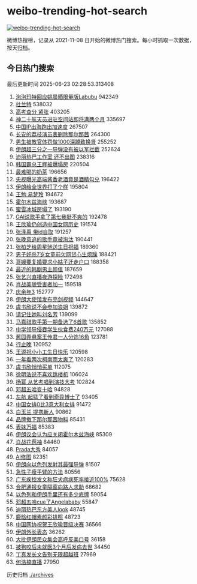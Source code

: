 # weibo-trending-hot-search

[![weibo-trending-hot-search](https://github.com/ameizi/weibo-trending-hot-search/actions/workflows/ci.yml/badge.svg)](https://github.com/ameizi/weibo-trending-hot-search/actions/workflows/ci.yml)

微博热搜榜，记录从 2021-11-08 日开始的微博热门搜索。每小时抓取一次数据，按天[归档](./archives)。

## 今日热门搜索

<!-- BEGIN --> 
最后更新时间 2025-06-23 02:28:53.313408 
1. [泡泡玛特回应姚晨晒限量版Labubu](https://s.weibo.com/weibo?q=%23%E6%B3%A1%E6%B3%A1%E7%8E%9B%E7%89%B9%E5%9B%9E%E5%BA%94%E5%A7%9A%E6%99%A8%E6%99%92%E9%99%90%E9%87%8F%E7%89%88Labubu%23&t=31&band_rank=1&Refer=top) 942349
1. [杜兰特](https://s.weibo.com/weibo?q=%E6%9D%9C%E5%85%B0%E7%89%B9&t=31&band_rank=1&Refer=top) 538032
1. [高考查分 紧张](https://s.weibo.com/weibo?q=%E9%AB%98%E8%80%83%E6%9F%A5%E5%88%86%20%E7%B4%A7%E5%BC%A0&t=31&band_rank=2&Refer=top) 403205
1. [神二十航天员进驻空间站即将满两个月](https://s.weibo.com/weibo?q=%23%E7%A5%9E%E4%BA%8C%E5%8D%81%E8%88%AA%E5%A4%A9%E5%91%98%E8%BF%9B%E9%A9%BB%E7%A9%BA%E9%97%B4%E7%AB%99%E5%8D%B3%E5%B0%86%E6%BB%A1%E4%B8%A4%E4%B8%AA%E6%9C%88%23&t=31&band_rank=3&Refer=top) 335697
1. [中国IP出海跑出加速度](https://s.weibo.com/weibo?q=%23%E4%B8%AD%E5%9B%BDIP%E5%87%BA%E6%B5%B7%E8%B7%91%E5%87%BA%E5%8A%A0%E9%80%9F%E5%BA%A6%23&t=31&band_rank=3&Refer=top) 267507
1. [长安的荔枝演员表删除那尔那茜](https://s.weibo.com/weibo?q=%23%E9%95%BF%E5%AE%89%E7%9A%84%E8%8D%94%E6%9E%9D%E6%BC%94%E5%91%98%E8%A1%A8%E5%88%A0%E9%99%A4%E9%82%A3%E5%B0%94%E9%82%A3%E8%8C%9C%23&t=31&band_rank=4&Refer=top) 264300
1. [男生被教官体罚做1000深蹲致换肾](https://s.weibo.com/weibo?q=%23%E7%94%B7%E7%94%9F%E8%A2%AB%E6%95%99%E5%AE%98%E4%BD%93%E7%BD%9A%E5%81%9A1000%E6%B7%B1%E8%B9%B2%E8%87%B4%E6%8D%A2%E8%82%BE%23&t=31&band_rank=5&Refer=top) 255252
1. [伊朗超三分之一导弹没有被以军拦截](https://s.weibo.com/weibo?q=%23%E4%BC%8A%E6%9C%97%E8%B6%85%E4%B8%89%E5%88%86%E4%B9%8B%E4%B8%80%E5%AF%BC%E5%BC%B9%E6%B2%A1%E6%9C%89%E8%A2%AB%E4%BB%A5%E5%86%9B%E6%8B%A6%E6%88%AA%23&t=31&band_rank=6&Refer=top) 252624
1. [迪丽热巴工作室 还不出图](https://s.weibo.com/weibo?q=%E8%BF%AA%E4%B8%BD%E7%83%AD%E5%B7%B4%E5%B7%A5%E4%BD%9C%E5%AE%A4%20%E8%BF%98%E4%B8%8D%E5%87%BA%E5%9B%BE&t=31&band_rank=7&Refer=top) 238316
1. [韩国霸总王辉被爆塌房](https://s.weibo.com/weibo?q=%23%E9%9F%A9%E5%9B%BD%E9%9C%B8%E6%80%BB%E7%8E%8B%E8%BE%89%E8%A2%AB%E7%88%86%E5%A1%8C%E6%88%BF%23&t=31&band_rank=8&Refer=top) 220504
1. [最难喝的奶茶](https://s.weibo.com/weibo?q=%E6%9C%80%E9%9A%BE%E5%96%9D%E7%9A%84%E5%A5%B6%E8%8C%B6&t=31&band_rank=9&Refer=top) 196656
1. [央视曝光高端酱香老酒竟是酒精勾兑](https://s.weibo.com/weibo?q=%23%E5%A4%AE%E8%A7%86%E6%9B%9D%E5%85%89%E9%AB%98%E7%AB%AF%E9%85%B1%E9%A6%99%E8%80%81%E9%85%92%E7%AB%9F%E6%98%AF%E9%85%92%E7%B2%BE%E5%8B%BE%E5%85%91%23&t=31&band_rank=10&Refer=top) 196422
1. [伊朗给全世界打了个样](https://s.weibo.com/weibo?q=%E4%BC%8A%E6%9C%97%E7%BB%99%E5%85%A8%E4%B8%96%E7%95%8C%E6%89%93%E4%BA%86%E4%B8%AA%E6%A0%B7&t=31&band_rank=11&Refer=top) 195804
1. [王勉 易梦玲](https://s.weibo.com/weibo?q=%E7%8E%8B%E5%8B%89%20%E6%98%93%E6%A2%A6%E7%8E%B2&t=31&band_rank=12&Refer=top) 194672
1. [霍尔木兹海峡](https://s.weibo.com/weibo?q=%E9%9C%8D%E5%B0%94%E6%9C%A8%E5%85%B9%E6%B5%B7%E5%B3%A1&t=31&band_rank=13&Refer=top) 193687
1. [蜜雪冰城房塌了](https://s.weibo.com/weibo?q=%E8%9C%9C%E9%9B%AA%E5%86%B0%E5%9F%8E%E6%88%BF%E5%A1%8C%E4%BA%86&t=31&band_rank=14&Refer=top) 193190
1. [GAI说歌手拿了第七我挺不爽的](https://s.weibo.com/weibo?q=GAI%E8%AF%B4%E6%AD%8C%E6%89%8B%E6%8B%BF%E4%BA%86%E7%AC%AC%E4%B8%83%E6%88%91%E6%8C%BA%E4%B8%8D%E7%88%BD%E7%9A%84&t=31&band_rank=15&Refer=top) 192478
1. [王欣瑜仍创造中国女网历史](https://s.weibo.com/weibo?q=%23%E7%8E%8B%E6%AC%A3%E7%91%9C%E4%BB%8D%E5%88%9B%E9%80%A0%E4%B8%AD%E5%9B%BD%E5%A5%B3%E7%BD%91%E5%8E%86%E5%8F%B2%23&t=31&band_rank=17&Refer=top) 191574
1. [张泽禹 带id自取](https://s.weibo.com/weibo?q=%E5%BC%A0%E6%B3%BD%E7%A6%B9%20%E5%B8%A6id%E8%87%AA%E5%8F%96&t=31&band_rank=16&Refer=top) 191257
1. [张晚意追的歌手竟被淘汰](https://s.weibo.com/weibo?q=%E5%BC%A0%E6%99%9A%E6%84%8F%E8%BF%BD%E7%9A%84%E6%AD%8C%E6%89%8B%E7%AB%9F%E8%A2%AB%E6%B7%98%E6%B1%B0&t=31&band_rank=18&Refer=top) 190441
1. [张柏芝给周星驰送生日祝福](https://s.weibo.com/weibo?q=%E5%BC%A0%E6%9F%8F%E8%8A%9D%E7%BB%99%E5%91%A8%E6%98%9F%E9%A9%B0%E9%80%81%E7%94%9F%E6%97%A5%E7%A5%9D%E7%A6%8F&t=31&band_rank=19&Refer=top) 189360
1. [男子奸杀7岁女童前欠网贷心生烦躁](https://s.weibo.com/weibo?q=%23%E7%94%B7%E5%AD%90%E5%A5%B8%E6%9D%807%E5%B2%81%E5%A5%B3%E7%AB%A5%E5%89%8D%E6%AC%A0%E7%BD%91%E8%B4%B7%E5%BF%83%E7%94%9F%E7%83%A6%E8%BA%81%23&t=31&band_rank=20&Refer=top) 188421
1. [哥嫂要复婚要求小姑子迁走户口](https://s.weibo.com/weibo?q=%23%E5%93%A5%E5%AB%82%E8%A6%81%E5%A4%8D%E5%A9%9A%E8%A6%81%E6%B1%82%E5%B0%8F%E5%A7%91%E5%AD%90%E8%BF%81%E8%B5%B0%E6%88%B7%E5%8F%A3%23&t=31&band_rank=21&Refer=top) 188358
1. [最近的韩剧男主颜值](https://s.weibo.com/weibo?q=%23%E6%9C%80%E8%BF%91%E7%9A%84%E9%9F%A9%E5%89%A7%E7%94%B7%E4%B8%BB%E9%A2%9C%E5%80%BC%23&t=31&band_rank=22&Refer=top) 187659
1. [张艺兴直播夜游探险](https://s.weibo.com/weibo?q=%E5%BC%A0%E8%89%BA%E5%85%B4%E7%9B%B4%E6%92%AD%E5%A4%9C%E6%B8%B8%E6%8E%A2%E9%99%A9&t=31&band_rank=23&Refer=top) 172498
1. [肖战美貌受害者加一](https://s.weibo.com/weibo?q=%E8%82%96%E6%88%98%E7%BE%8E%E8%B2%8C%E5%8F%97%E5%AE%B3%E8%80%85%E5%8A%A0%E4%B8%80&t=31&band_rank=24&Refer=top) 159518
1. [庆余年3](https://s.weibo.com/weibo?q=%E5%BA%86%E4%BD%99%E5%B9%B43&t=31&band_rank=25&Refer=top) 152777
1. [伊朗大使馆发布亮剑视频](https://s.weibo.com/weibo?q=%23%E4%BC%8A%E6%9C%97%E5%A4%A7%E4%BD%BF%E9%A6%86%E5%8F%91%E5%B8%83%E4%BA%AE%E5%89%91%E8%A7%86%E9%A2%91%23&t=31&band_rank=26&Refer=top) 144647
1. [虞书欣说不会参加浪姐](https://s.weibo.com/weibo?q=%23%E8%99%9E%E4%B9%A6%E6%AC%A3%E8%AF%B4%E4%B8%8D%E4%BC%9A%E5%8F%82%E5%8A%A0%E6%B5%AA%E5%A7%90%23&t=31&band_rank=27&Refer=top) 139872
1. [请记住她叫刘名芳](https://s.weibo.com/weibo?q=%23%E8%AF%B7%E8%AE%B0%E4%BD%8F%E5%A5%B9%E5%8F%AB%E5%88%98%E5%90%8D%E8%8A%B3%23&t=31&band_rank=28&Refer=top) 139099
1. [马嘉祺歌手第一期备选了6首歌](https://s.weibo.com/weibo?q=%23%E9%A9%AC%E5%98%89%E7%A5%BA%E6%AD%8C%E6%89%8B%E7%AC%AC%E4%B8%80%E6%9C%9F%E5%A4%87%E9%80%89%E4%BA%866%E9%A6%96%E6%AD%8C%23&t=31&band_rank=29&Refer=top) 135852
1. [中学领导侵吞学生伙食费240万元](https://s.weibo.com/weibo?q=%23%E4%B8%AD%E5%AD%A6%E9%A2%86%E5%AF%BC%E4%BE%B5%E5%90%9E%E5%AD%A6%E7%94%9F%E4%BC%99%E9%A3%9F%E8%B4%B9240%E4%B8%87%E5%85%83%23&t=31&band_rank=30&Refer=top) 127088
1. [酱园弄悬案王传君一人分饰16角](https://s.weibo.com/weibo?q=%E9%85%B1%E5%9B%AD%E5%BC%84%E6%82%AC%E6%A1%88%E7%8E%8B%E4%BC%A0%E5%90%9B%E4%B8%80%E4%BA%BA%E5%88%86%E9%A5%B016%E8%A7%92&t=31&band_rank=31&Refer=top) 123781
1. [行止晚](https://s.weibo.com/weibo?q=%E8%A1%8C%E6%AD%A2%E6%99%9A&t=31&band_rank=32&Refer=top) 120952
1. [王源祝小小工生日快乐](https://s.weibo.com/weibo?q=%E7%8E%8B%E6%BA%90%E7%A5%9D%E5%B0%8F%E5%B0%8F%E5%B7%A5%E7%94%9F%E6%97%A5%E5%BF%AB%E4%B9%90&t=31&band_rank=33&Refer=top) 120598
1. [一年看两次柯南雨太爽了](https://s.weibo.com/weibo?q=%E4%B8%80%E5%B9%B4%E7%9C%8B%E4%B8%A4%E6%AC%A1%E6%9F%AF%E5%8D%97%E9%9B%A8%E5%A4%AA%E7%88%BD%E4%BA%86&t=31&band_rank=34&Refer=top) 120283
1. [虞书欣悄悄买单](https://s.weibo.com/weibo?q=%E8%99%9E%E4%B9%A6%E6%AC%A3%E6%82%84%E6%82%84%E4%B9%B0%E5%8D%95&t=31&band_rank=35&Refer=top) 112075
1. [徐明浩说不喜欢跳楼机](https://s.weibo.com/weibo?q=%23%E5%BE%90%E6%98%8E%E6%B5%A9%E8%AF%B4%E4%B8%8D%E5%96%9C%E6%AC%A2%E8%B7%B3%E6%A5%BC%E6%9C%BA%23&t=31&band_rank=36&Refer=top) 106024
1. [杨幂 从艺考唱到演技大考](https://s.weibo.com/weibo?q=%E6%9D%A8%E5%B9%82%20%E4%BB%8E%E8%89%BA%E8%80%83%E5%94%B1%E5%88%B0%E6%BC%94%E6%8A%80%E5%A4%A7%E8%80%83&t=31&band_rank=37&Refer=top) 102824
1. [邓超五哈变十哈](https://s.weibo.com/weibo?q=%E9%82%93%E8%B6%85%E4%BA%94%E5%93%88%E5%8F%98%E5%8D%81%E5%93%88&t=31&band_rank=38&Refer=top) 94828
1. [左航 起猛了看到奇异博士了](https://s.weibo.com/weibo?q=%E5%B7%A6%E8%88%AA%20%E8%B5%B7%E7%8C%9B%E4%BA%86%E7%9C%8B%E5%88%B0%E5%A5%87%E5%BC%82%E5%8D%9A%E5%A3%AB%E4%BA%86&t=31&band_rank=39&Refer=top) 93405
1. [中国女排0比3意大利女排](https://s.weibo.com/weibo?q=%23%E4%B8%AD%E5%9B%BD%E5%A5%B3%E6%8E%920%E6%AF%943%E6%84%8F%E5%A4%A7%E5%88%A9%E5%A5%B3%E6%8E%92%23&t=31&band_rank=40&Refer=top) 91472
1. [白玉兰 提携新人](https://s.weibo.com/weibo?q=%E7%99%BD%E7%8E%89%E5%85%B0%20%E6%8F%90%E6%90%BA%E6%96%B0%E4%BA%BA&t=31&band_rank=41&Refer=top) 90862
1. [品牌撤下那尔那茜物料](https://s.weibo.com/weibo?q=%E5%93%81%E7%89%8C%E6%92%A4%E4%B8%8B%E9%82%A3%E5%B0%94%E9%82%A3%E8%8C%9C%E7%89%A9%E6%96%99&t=31&band_rank=42&Refer=top) 85431
1. [表妹万福](https://s.weibo.com/weibo?q=%E8%A1%A8%E5%A6%B9%E4%B8%87%E7%A6%8F&t=31&band_rank=43&Refer=top) 85383
1. [伊朗议会认为应关闭霍尔木兹海峡](https://s.weibo.com/weibo?q=%23%E4%BC%8A%E6%9C%97%E8%AE%AE%E4%BC%9A%E8%AE%A4%E4%B8%BA%E5%BA%94%E5%85%B3%E9%97%AD%E9%9C%8D%E5%B0%94%E6%9C%A8%E5%85%B9%E6%B5%B7%E5%B3%A1%23&t=31&band_rank=44&Refer=top) 85309
1. [肖战花苞袖](https://s.weibo.com/weibo?q=%23%E8%82%96%E6%88%98%E8%8A%B1%E8%8B%9E%E8%A2%96%23&t=31&band_rank=45&Refer=top) 84460
1. [Prada大秀](https://s.weibo.com/weibo?q=Prada%E5%A4%A7%E7%A7%80&t=31&band_rank=46&Refer=top) 84057
1. [AI修图](https://s.weibo.com/weibo?q=AI%E4%BF%AE%E5%9B%BE&t=31&band_rank=7&Refer=top) 82351
1. [伊朗向以色列发射其最强导弹](https://s.weibo.com/weibo?q=%23%E4%BC%8A%E6%9C%97%E5%90%91%E4%BB%A5%E8%89%B2%E5%88%97%E5%8F%91%E5%B0%84%E5%85%B6%E6%9C%80%E5%BC%BA%E5%AF%BC%E5%BC%B9%23&t=31&band_rank=47&Refer=top) 81507
1. [急性子瘦手臂的方法](https://s.weibo.com/weibo?q=%E6%80%A5%E6%80%A7%E5%AD%90%E7%98%A6%E6%89%8B%E8%87%82%E7%9A%84%E6%96%B9%E6%B3%95&t=31&band_rank=48&Refer=top) 80556
1. [广东疾控发文称狂犬病病死率接近100%](https://s.weibo.com/weibo?q=%23%E5%B9%BF%E4%B8%9C%E7%96%BE%E6%8E%A7%E5%8F%91%E6%96%87%E7%A7%B0%E7%8B%82%E7%8A%AC%E7%97%85%E7%97%85%E6%AD%BB%E7%8E%87%E6%8E%A5%E8%BF%91100%25%23&t=31&band_rank=49&Refer=top) 75628
1. [合肥通报女童隔窗向路人求助](https://s.weibo.com/weibo?q=%23%E5%90%88%E8%82%A5%E9%80%9A%E6%8A%A5%E5%A5%B3%E7%AB%A5%E9%9A%94%E7%AA%97%E5%90%91%E8%B7%AF%E4%BA%BA%E6%B1%82%E5%8A%A9%23&t=31&band_rank=50&Refer=top) 68682
1. [以色列和伊朗手里还有多少底牌](https://s.weibo.com/weibo?q=%23%E4%BB%A5%E8%89%B2%E5%88%97%E5%92%8C%E4%BC%8A%E6%9C%97%E6%89%8B%E9%87%8C%E8%BF%98%E6%9C%89%E5%A4%9A%E5%B0%91%E5%BA%95%E7%89%8C%23&t=31&band_rank=40&Refer=top) 59054
1. [邓超五哈cue了Angelababy](https://s.weibo.com/weibo?q=%23%E9%82%93%E8%B6%85%E4%BA%94%E5%93%88cue%E4%BA%86Angelababy%23&t=31&band_rank=38&Refer=top) 55847
1. [迪丽热巴东方美人look](https://s.weibo.com/weibo?q=%23%E8%BF%AA%E4%B8%BD%E7%83%AD%E5%B7%B4%E4%B8%9C%E6%96%B9%E7%BE%8E%E4%BA%BAlook%23&t=31&band_rank=48&Refer=top) 48745
1. [鹿晗红帽素颜彩排照](https://s.weibo.com/weibo?q=%23%E9%B9%BF%E6%99%97%E7%BA%A2%E5%B8%BD%E7%B4%A0%E9%A2%9C%E5%BD%A9%E6%8E%92%E7%85%A7%23&t=31&band_rank=50&Refer=top) 48723
1. [中国网协祝贺王欣瑜晋级决赛](https://s.weibo.com/weibo?q=%23%E4%B8%AD%E5%9B%BD%E7%BD%91%E5%8D%8F%E7%A5%9D%E8%B4%BA%E7%8E%8B%E6%AC%A3%E7%91%9C%E6%99%8B%E7%BA%A7%E5%86%B3%E8%B5%9B%23&t=31&band_rank=30&Refer=top) 36566
1. [伊朗外长表态](https://s.weibo.com/weibo?q=%23%E4%BC%8A%E6%9C%97%E5%A4%96%E9%95%BF%E8%A1%A8%E6%80%81%23&t=31&band_rank=32&Refer=top) 36262
1. [大批伊朗民众集会高呼反美口号](https://s.weibo.com/weibo?q=%23%E5%A4%A7%E6%89%B9%E4%BC%8A%E6%9C%97%E6%B0%91%E4%BC%97%E9%9B%86%E4%BC%9A%E9%AB%98%E5%91%BC%E5%8F%8D%E7%BE%8E%E5%8F%A3%E5%8F%B7%23&t=31&band_rank=33&Refer=top) 36158
1. [被狗咬后未就医3个月后发病去世](https://s.weibo.com/weibo?q=%23%E8%A2%AB%E7%8B%97%E5%92%AC%E5%90%8E%E6%9C%AA%E5%B0%B1%E5%8C%BB3%E4%B8%AA%E6%9C%88%E5%90%8E%E5%8F%91%E7%97%85%E5%8E%BB%E4%B8%96%23&t=31&band_rank=34&Refer=top) 34450
1. [丁真发长文告别无限超越班](https://s.weibo.com/weibo?q=%23%E4%B8%81%E7%9C%9F%E5%8F%91%E9%95%BF%E6%96%87%E5%91%8A%E5%88%AB%E6%97%A0%E9%99%90%E8%B6%85%E8%B6%8A%E7%8F%AD%23&t=31&band_rank=49&Refer=top) 27969
1. [何浩楠直播](https://s.weibo.com/weibo?q=%E4%BD%95%E6%B5%A9%E6%A5%A0%E7%9B%B4%E6%92%AD&t=31&band_rank=50&Refer=top) 27950
<!-- END -->

历史归档 [./archives](./archives)

